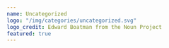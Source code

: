 ```yaml
---
name: Uncategorized
logo: "/img/categories/uncategorized.svg"
logo_credit: Edward Boatman from the Noun Project
featured: true
---
```

